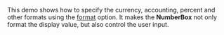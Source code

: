 This demo shows how to&nbsp;specify the currency, accounting, percent and other formats using the [format](/Documentation/ApiReference/UI_Widgets/dxNumberBox/Configuration/#format) option. It&nbsp;makes the **NumberBox** not only format the display value, but also control the user input.